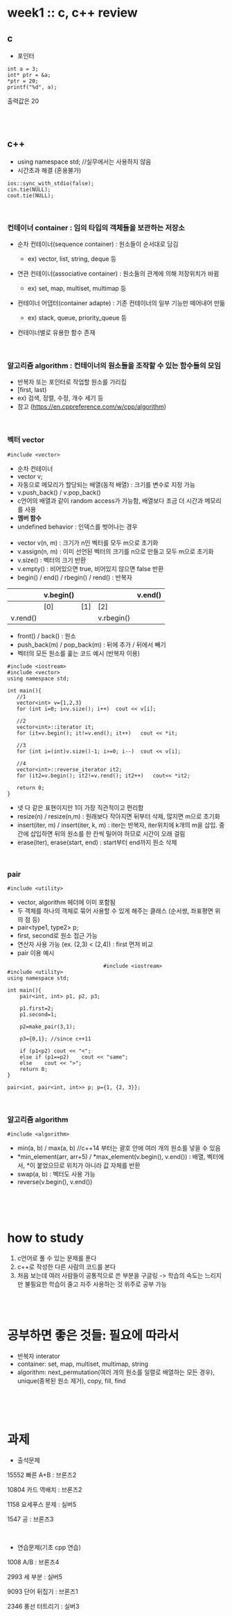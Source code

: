 # week1 :: c, c++ review

## c

* 포인터

```
int a = 3;
int* ptr = &a;
*ptr = 20;
printf("%d", a);
```
출력값은 20

<br/><br/>

## c++

* using namespace std; //실무에서는 사용하지 않음
* 시간초과 해결 (혼용불가)
```
ios::sync_with_stdio(false);
cin.tie(NULL);
cout.tie(NULL);
```
<br/>

### **컨테이너 container** : 임의 타입의 객체들을 보관하는 저장소

* 순차 컨테이너(sequence container) : 원소들이 순서대로 담김
  * ex) vector, list, string, deque 등
* 연관 컨테이너(associative container) : 원소들의 관계에 의해 저장위치가 바뀜
  * ex) set, map, multiset, multimap 등
* 컨테이너 어댑터(container adapte) : 기존 컨테이너의 일부 기능만 떼어내어 만듦
  * ex) stack, queue, priority_queue 등

* 컨테이너별로 유용한 함수 존재

<br/>

### **알고리즘 algorithm** : 컨테이너의 원소들을 조작할 수 있는 함수들의 모임
* 반복자 또는 포인터로 작업할 원소를 가리킴
* [first, last)
* ex) 검색, 정렬, 수정, 개수 세기 등
* 참고 (https://en.cppreference.com/w/cpp/algorithm)

<br/>

### **벡터 vector**
```#include <vector>```
* 순차 컨테이너
* vector<type> v;
* 자동으로 메모리가 할당되는 배열(동적 배열) : 크기를 변수로 지정 가능
* v.push_back() / v.pop_back()
* c언어의 배열과 같이 random access가 가능함, 배열보다 조금 더 시간과 메모리를 사용
* **멤버 함수**
* undefined behavior : 인덱스를 벗어나는 경우
<br/><br/>
* vector<type> v(n, m) : 크기가 n인 벡터를 모두 m으로 초기화
* v.assign(n, m) : 이미 선언된 벡터의 크기를 n으로 만들고 모두 m으로 초기화
* v.size() : 벡터의 크기 반환
* v.empty() : 비어있으면 true, 비어있지 않으면 false 반환
* begin() / end() / rbegin() / rend() : 반복자
 
||v.begin()|||v.end()|
|---|---|---|---|---|
||[0]|[1]|[2]||
|v.rend()|||v.rbegin()||

* front() / back() : 원소
* push_back(m) / pop_back(m) : 뒤에 추가 / 뒤에서 빼기
* 벡터의 모든 원소를 훑는 코드 예시 (반복자 이용)
 ```
#include <iostream>
#include <vector>
using namespace std;

int main(){
    //1
    vector<int> v={1,2,3}
    for (int i=0; i<v.size(); i++)	cout << v[i];
    
    //2
    vector<int>::iterator it;
    for (it=v.begin(); it!=v.end(); it++)	cout << *it;
    
    //3
   	for (int i=(int)v.size()-1; i>=0; i--)	cout << v[i];
   
    //4
    vector<int>::reverse_iterator it2;
    for (it2=v.begin(); it2!=v.rend(); it2++)	cout<< *it2;
    
    return 0;
}
```
* 넷 다 같은 표현이지만 1이 가장 직관적이고 편리함
* resize(n) / resize(n,m) : 원래보다 작아지면 뒤부터 삭제, 많지면 m으로 초기화
* insert(iter, m) / insert(iter, k, m) : iter는 반복자, iter위치에 k개의 m을 삽입. 중간에 삽입하면 뒤의 원소를 한 칸씩 밀어야 하므로 시간이 오래 걸림
* erase(iter), erase(start, end) : start부터 end까지 원소 삭제
 
<br/>
 
### pair
```#include <utility>```
* vector, algorithm 헤더에 이미 포함됨
* 두 객체를 하나의 객체로 묶어 사용할 수 있게 해주는 클래스 (순서쌍, 좌표평면 위의 점 등)
* pair<type1, type2> p;
* first, second로 원소 접근 가능
* 연산자 사용 가능 (ex. (2,3) < (2,4)) : first 먼저 비교
* pair 이용 예시
```
                               #include <iostream>
#include <utility>
using namespace std;

int main(){
	pair<int, int> p1, p2, p3;
    
    p1.first=2;
    p1.second=1;
    
    p2=make_pair(3,1);
    
    p3={0,1}; //since c++11
    
 	if (p1<p2) cout << "<";
    else if (p1==p2)	cout << "same";
    else	cout << ">";
    return 0;
}
```
```pair<int, pair<int, int>> p; p={1, {2, 3}};```

 <br/>
 
### 알고리즘 algorithm
```#include <algorithm>```
* min(a, b) / max(a, b) //c++14 부터는 괄호 안에 여러 개의 원소를 넣을 수 있음
* *min_element(arr, arr+5) / *max_element(v.begin(), v.end()) : 배열, 벡터에서, *이 붙었으므로 위치가 아니라 값 자체를 반환
* swap(a, b) : 벡터도 사용 가능
* reverse(v.begin(), v.end())

 <br/> <br/> <br/>

# how to study
1. c언어로 풀 수 있는 문제를 푼다
2. c++로 작성한 다른 사람의 코드를 본다
3. 처음 보는데 여러 사람들이 공통적으로 쓴 부분을 구글링
-> 학습의 속도는 느리지만 불필요한 학습이 줄고 자주 사용하는 것 위주로 공부 가능
	
 <br/> <br/>
	
# 공부하면 좋은 것들: 필요에 따라서
* 반복자 interator
* container: set, map, multiset, multimap, string
* algorithm: next_permutation(여러 개의 원소를 일렬로 배열하는 모든 경우), unique(중복된 원소 제거), copy, fill, find
	
 <br/> <br/> <br/>
# 과제
* 출석문제
	
15552 빠른 A+B : 브론즈2
	
10804 카드 역배치 : 브론즈2
	
1158 요세푸스 문제 : 실버5
	
1547 공 : 브론즈3

<br/>

* 연습문제(기초 cpp 연습)
	
1008 A/B : 브론즈4
	
2993 세 부분 : 실버5
	
9093 단어 뒤집기 : 브론즈1
	
2346 풍선 터트리기 : 실버3
	
